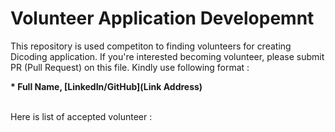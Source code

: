 # Volunteer Application Developemnt
This repository is used competiton to finding volunteers for creating Dicoding application. If you're interested becoming volunteer, please submit PR (Pull Request) on this file. Kindly use following format :

**\* Full Name, [LinkedIn/GitHub](Link Address)**
<br /><br />

Here is list of accepted volunteer :
